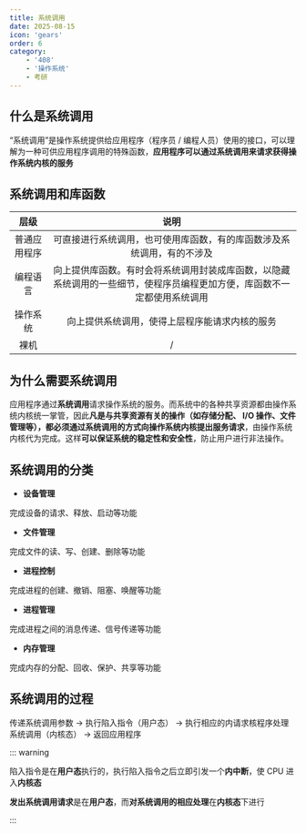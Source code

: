 ```yaml
---
title: 系统调用
date: 2025-08-15
icon: 'gears'
order: 6
category: 
    - '408'
    - '操作系统'
    - 考研  
---
```


## 什么是系统调用

“系统调用”是操作系统提供给应用程序（程序员 / 编程人员）使用的接口，可以理解为一种可供应用程序调用的特殊函数，**应用程序可以通过系统调用来请求获得操作系统内核的服务**

## 系统调用和库函数

| 层级 | 说明 |
| :---: | :---: |
| 普通应用程序 | 可直接进行系统调用，也可使用库函数，有的库函数涉及系统调用，有的不涉及 |
| 编程语言 | 向上提供库函数。有时会将系统调用封装成库函数，以隐藏系统调用的一些细节，使程序员编程更加方便，库函数不一定都使用系统调用 |
| 操作系统 | 向上提供系统调用，使得上层程序能请求内核的服务 |
| 裸机 | / |

## 为什么需要系统调用

应用程序通过**系统调用**请求操作系统的服务。而系统中的各种共享资源都由操作系统内核统一掌管，因此**凡是与共享资源有关的操作（如存储分配、 I/O 操作、文件管理等），都必须通过系统调用的方式向操作系统内核提出服务请求**，由操作系统内核代为完成。这样**可以保证系统的稳定性和安全性**，防止用户进行非法操作。

## 系统调用的分类

- **设备管理**

完成设备的请求、释放、启动等功能

- **文件管理**

完成文件的读、写、创建、删除等功能

- **进程控制**

完成进程的创建、撤销、阻塞、唤醒等功能

- **进程管理**

完成进程之间的消息传递、信号传递等功能

- **内存管理**

完成内存的分配、回收、保护、共享等功能

## 系统调用的过程

传递系统调用参数 → 执行陷入指令（用户态） → 执行相应的内请求核程序处理系统调用（内核态） → 返回应用程序

::: warning

陷入指令是在**用户态**执行的，执行陷入指令之后立即引发一个**内中断**，使 CPU 进入**内核态**

**发出系统调用请求**是在**用户态**，而**对系统调用的相应处理**在**内核态**下进行

:::
